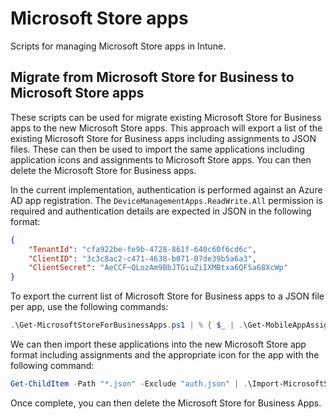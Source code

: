 # Microsoft Store apps

Scripts for managing Microsoft Store apps in Intune.

## Migrate from Microsoft Store for Business to Microsoft Store apps

These scripts can be used for migrate existing Microsoft Store for Business apps to the new Microsoft Store apps. This approach will export a list of the existing Microsoft Store for Business apps including assignments to JSON files. These can then be used to import the same applications including application icons and assignments to Microsoft Store apps. You can then delete the Microsoft Store for Business apps.

In the current implementation, authentication is performed against an Azure AD app registration. The `DeviceManagementApps.ReadWrite.All` permission is required and authentication details are expected in JSON in the following format:

```json
{
    "TenantId": "cfa922be-fe9b-4728-861f-640c60f6cd6c",
    "ClientID": "3c3c8ac2-c471-4638-b071-07de39b5a6a3",
    "ClientSecret": "AeCCF~QLozAm9BbJTGiuZiIXMBtxa6QFSa68XcWp"
}
```

To export the current list of Microsoft Store for Business apps to a JSON file per app, use the following commands:

```powershell
.\Get-MicrosoftStoreForBusinessApps.ps1 | % { $_ | .\Get-MobileAppAssignments.ps1 | Out-File -FilePath ".\$($_.DisplayName).json" }
```

We can then import these applications into the new Microsoft Store app format including assignments and the appropriate icon for the app with the following command:

```powershell
Get-ChildItem -Path "*.json" -Exclude "auth.json" | .\Import-MicrosoftStoreAppsFromJson.ps1
```

Once complete, you can then delete the Microsoft Store for Business Apps.
